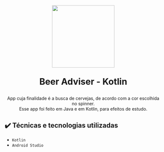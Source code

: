 <h1 align="center"> 
  <img src="https://user-images.githubusercontent.com/29150094/170144656-c408d656-d65b-4332-b5ac-fc0c8bcac26d.jpeg" width="200" height="200" />  
  
  Beer Adviser - Kotlin
</h1>
<p align="center">
App cuja finalidade é a busca de cervejas, de acordo com a cor escolhida no spinner.</br>
Esse app foi feito em Java e em Kotlin, para efeitos de estudo.
</p>

## ✔️ Técnicas e tecnologias utilizadas

- ``Kotlin``
- ``Android Studio``



